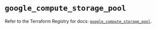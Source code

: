 # `google_compute_storage_pool`

Refer to the Terraform Registry for docs: [`google_compute_storage_pool`](https://registry.terraform.io/providers/hashicorp/google/6.31.0/docs/resources/compute_storage_pool).
